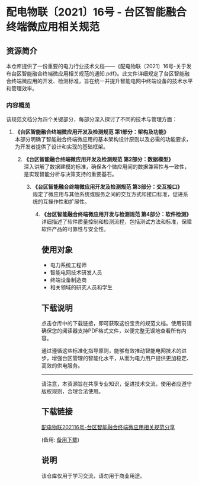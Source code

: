 # 配电物联〔2021〕16号 - 台区智能融合终端微应用相关规范

## 资源简介

本仓库提供了一份重要的电力行业技术文档——《配电物联〔2021〕16号-关于发布台区智能融合终端微应用相关规范的通知.pdf》。此文件详细规定了台区智能融合终端微应用的开发、检测标准，旨在统一并提升智能电网中终端设备的技术水平和管理效率。

### 内容概览

该规范文档分为四个关键部分，每部分深入探讨了不同的技术与管理方面：

1. **《台区智能融合终端微应用开发及检测规范 第1部分：架构及功能》**  
   本部分明确了智能融合终端微应用的基本架构设计原则以及必需的功能要求，为开发者提供了设计和实现的基础框架。

   2. **《台区智能融合终端微应用开发及检测规范 第2部分：数据模型》**  
      深入讲解了数据建模的标准，确保各个微应用间的数据兼容性与一致性，是实现智能分析与决策支持的重要基石。

      3. **《台区智能融合终端微应用开发及检测规范 第3部分：交互接口》**  
         规定了微应用与其他系统或服务之间的交互方式和接口标准，促进系统的互操作性和扩展性。

         4. **《台区智能融合终端微应用开发与检测规范 第4部分：软件检测》**  
            详细描述了软件质量控制和检测流程，包括测试方法和标准，保障软件产品的可靠性与安全性。

            ## 使用对象

            - 电力系统工程师
            - 智能电网技术研发人员
            - 终端设备制造商
            - 相关领域的研究人员和学生

            ## 下载说明

            点击仓库中的下载链接，即可获取这份宝贵的规范文档。使用前请确保您的阅读器支持PDF格式文件，以便完整无误地查看所有内容。

            通过遵循这些标准化指导原则，能够有效推动智能电网技术的进步，增强台区管理的智能化水平，从而为电力用户提供更加稳定、高效的供电服务。

            ---

            请注意，本资源旨在共享专业知识，促进技术交流，使用者应遵守版权规则，合理合法使用。

            ## 下载链接
            [配电物联202116号-台区智能融合终端微应用相关规范分享](https://pan.quark.cn/s/262cf62385ae) 

            (备用: [备用下载](https://pan.baidu.com/s/19No29sLL0EfBJrsx6EtfWw?pwd=1234))

            ## 说明

            该仓库仅用于学习交流，请勿用于商业用途。
